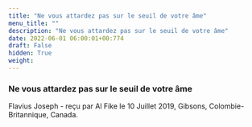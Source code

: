 ```yaml
---
title: "Ne vous attardez pas sur le seuil de votre âme"
menu_title: ""
description: "Ne vous attardez pas sur le seuil de votre âme"
date: 2022-06-01 06:00:01+00:774
draft: False
hidden: True
weight:
---
```

### Ne vous attardez pas sur le seuil de votre âme

Flavius Joseph - reçu par Al Fike le 10 Juillet 2019, Gibsons, Colombie-Britannique, Canada.




